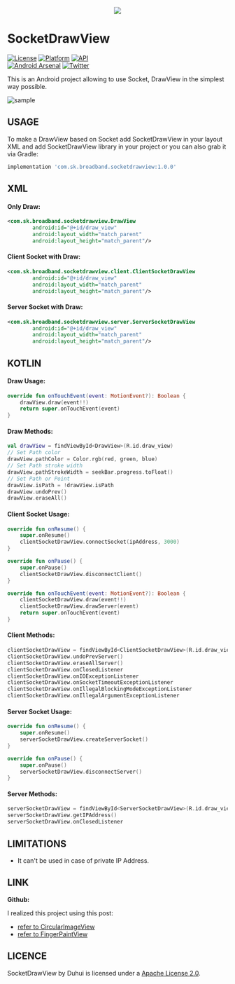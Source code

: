 <p align="center"><img src="http://i65.tinypic.com/kq0hv.png"></p>

SocketDrawView
=================

[![License](https://img.shields.io/badge/License-Apache%202.0-blue.svg)](https://opensource.org/licenses/Apache-2.0)
[![Platform](https://img.shields.io/badge/platform-android-green.svg)](http://developer.android.com/index.html)
[![API](https://img.shields.io/badge/API-14%2B-brightgreen.svg?style=flat)](https://android-arsenal.com/api?level=14)
<br>
[![Android Arsenal](https://img.shields.io/badge/Android%20Arsenal-CircularImageView-lightgrey.svg?style=flat)](https://android-arsenal.com/details/1/2846)
[![Twitter](https://img.shields.io/badge/Twitter-@LopezMikhael-blue.svg?style=flat)](http://twitter.com/lopezmikhael)

This is an Android project allowing to use Socket, DrawView in the simplest way possible.

<img src="https://media.giphy.com/media/RJJL2I5lTmmYBwuNfM/giphy.gif" alt="sample" title="sample" align="center" />

USAGE
-----

To make a DrawView based on Socket add SocketDrawView in your layout XML and add SocketDrawView library in your project or you can also grab it via Gradle:

```groovy
implementation 'com.sk.broadband.socketdrawview:1.0.0'
```

XML
-----

#### Only Draw:
```xml
<com.sk.broadband.socketdrawview.DrawView
        android:id="@+id/draw_view"
        android:layout_width="match_parent"
        android:layout_height="match_parent"/>
```

#### Client Socket with Draw:
```xml
<com.sk.broadband.socketdrawview.client.ClientSocketDrawView
        android:id="@+id/draw_view"
        android:layout_width="match_parent"
        android:layout_height="match_parent"/>
```

#### Server Socket with Draw:
```xml
<com.sk.broadband.socketdrawview.server.ServerSocketDrawView
        android:id="@+id/draw_view"
        android:layout_width="match_parent"
        android:layout_height="match_parent"/>
```

<!-- You must use the following properties in your XML to change your CircularImageView.


##### Properties:

* `app:civ_circle_color`        (color)     -> default WHITE
* `app:civ_border`              (boolean)   -> default true
* `app:civ_border_color`        (color)     -> default WHITE
* `app:civ_border_width`        (dimension) -> default 4dp
* `app:civ_shadow`              (boolean)   -> default false
* `app:civ_shadow_color`        (color)     -> default BLACK
* `app:civ_shadow_radius`       (float)     -> default 8.0f
* `app:civ_shadow_gravity`      (center, top, bottom, start or end) -> default bottom

:information_source: You can also use `android:elevation` instead of `app:civ_shadow` to have default Material Design elevation.
-->

KOTLIN
-----

#### Draw Usage:
```kotlin
override fun onTouchEvent(event: MotionEvent?): Boolean {
    drawView.draw(event!!)
    return super.onTouchEvent(event)
}
```

#### Draw Methods:
```kotlin
val drawView = findViewById<DrawView>(R.id.draw_view)
// Set Path color
drawView.pathColor = Color.rgb(red, green, blue)
// Set Path stroke width
drawView.pathStrokeWidth = seekBar.progress.toFloat()
// Set Path or Point
drawView.isPath = !drawView.isPath
drawView.undoPrev()
drawView.eraseAll()
```

#### Client Socket Usage:
```kotlin
override fun onResume() {
    super.onResume()
    clientSocketDrawView.connectSocket(ipAddress, 3000)
}

override fun onPause() {
    super.onPause()
    clientSocketDrawView.disconnectClient()
}

override fun onTouchEvent(event: MotionEvent?): Boolean {
    clientSocketDrawView.draw(event!!)
    clientSocketDrawView.drawServer(event)
    return super.onTouchEvent(event)
}
```

#### Client Methods:
```kotlin
clientSocketDrawView = findViewById<ClientSocketDrawView>(R.id.draw_view)
clientSocketDrawView.undoPrevServer()
clientSocketDrawView.eraseAllServer()
clientSocketDrawView.onClosedListener
clientSocketDrawView.onIOExceptionListener
clientSocketDrawView.onSocketTimeoutExceptionListener
clientSocketDrawView.onIllegalBlockingModeExceptionListener
clientSocketDrawView.onIllegalArgumentExceptionListener
```

#### Server Socket Usage:
```kotlin
override fun onResume() {
    super.onResume()
    serverSocketDrawView.createServerSocket()
}

override fun onPause() {
    super.onPause()
    serverSocketDrawView.disconnectServer()
}
```

#### Server Methods:
```kotlin
serverSocketDrawView = findViewById<ServerSocketDrawView>(R.id.draw_view)
serverSocketDrawView.getIPAddress()
serverSocketDrawView.onClosedListener
```

LIMITATIONS
-----

* It can't be used in case of private IP Address.

LINK
-----

**Github:**

I realized this project using this post:
* [refer to CircularImageView](https://github.com/lopspower/CircularImageView)
* [refer to FingerPaintView](https://github.com/PicnicSupermarket/FingerPaintView)


LICENCE
-----

SocketDrawView by Duhui is licensed under a [Apache License 2.0](http://www.apache.org/licenses/LICENSE-2.0).
